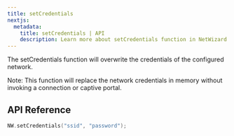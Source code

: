 ```yaml
---
title: setCredentials
nextjs:
  metadata:
    title: setCredentials | API
    description: Learn more about setCredentials function in NetWizard.
---
```


The setCredentials function will overwrite the credentials of the configured network.

Note: This function will replace the network credentials in memory without invoking a connection or captive portal.

## API Reference

```cpp
NW.setCredentials("ssid", "password");
```
